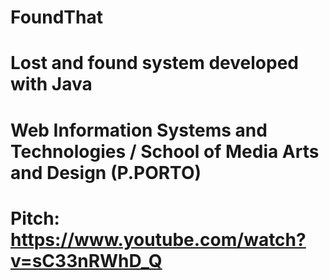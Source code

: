 # FoundThat
# Lost and found system developed with Java 
# Web Information Systems and Technologies / School of Media Arts and Design (P.PORTO)
# Pitch: https://www.youtube.com/watch?v=sC33nRWhD_Q

